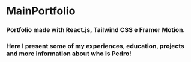 # MainPortfolio
### Portfolio made with React.js, Tailwind CSS e Framer Motion.

### Here I present some of my experiences, education, projects and more information about who is Pedro!
